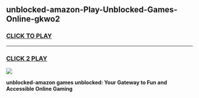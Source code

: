 
## unblocked-amazon-Play-Unblocked-Games-Online-gkwo2
<h3>
<a href="https://premium76.site?title=unblocked-amazon&ref=25A">CLICK TO PLAY</a></h3>
<hr>

<h3>
<a href="https://premium76.site?title=unblocked-amazon&ref=25A">CLICK 2 PLAY</a>
  
</h3>

<a href="https://premium76.site?title=unblocked-amazon&ref=25A"><img src="https://clearcache.store/games.png"></a>


**unblocked-amazon games unblocked: Your Gateway to Fun and Accessible Online Gaming**
